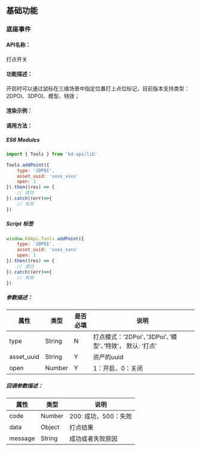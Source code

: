 <!--
 * @Author: 关广强 ggq@jsszkd.com
 * @Date: 2022-05-07 14:03:18
 * @LastEditors: 关广强 ggq@jsszkd.com
 * @LastEditTime: 2022-05-19 17:44:04
 * @FilePath: \KD-API-DOCS\public\md\api\打点开关.md
 * @Description: 这是默认设置,请设置`customMade`, 打开koroFileHeader查看配置 进行设置: https://github.com/OBKoro1/koro1FileHeader/wiki/%E9%85%8D%E7%BD%AE
-->
## 基础功能
### 底座事件

#### API名称：
打点开关

#### 功能描述：
开启时可以通过鼠标在三维场景中指定位置打上点位标记，目前版本支持类型：2DPOI、3DPOI、模型、特效；

#### 渲染示例：

#### 调用方法：

##### ES6 Modules
``` javascript
import { Tools } from 'kd-api/lib'

Tools.addPoint({
    type: '2DPOI',
    asset_uuid: 'xxxx_xxxx'
    open: 1
}).then((res) => {
    // 成功
}).catch((err)=>{
    // 失败
})
```

##### Script 标签
``` javascript
window.KdApi.Tools.addPoint({
    type: '2DPOI',
    asset_uuid: 'xxxx_xxxx'
    open: 1
}).then((res) => {
    // 成功
}).catch((err)=>{
    // 失败
})
```

##### 参数描述：
| 属性      | 类型   | 是否必填 | 说明                                   |
| --------- | ------ |------ | -------------------------------------- |
| type | String | N  | 打点模式：’2DPoi’、’3DPoi’、’模型’、’特效’， 默认: ‘打点’
| asset_uuid | String | Y | 资产的uuid |
| open | Number | Y  | 1：开启，0：关闭

##### 回调参数描述：

| 属性      | 类型   | 说明                                   |
| --------- | ------ | -------------------------------------- |
| code | Number | 200: 成功，500：失败|
| data | Object | 打点结果 |
| message | String | 成功或者失败原因 |



